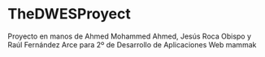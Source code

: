 # TheDWESProyect
Proyecto en manos de Ahmed Mohammed Ahmed, Jesús Roca Obispo y Raúl Fernández Arce para 2º de Desarrollo de Aplicaciones Web
mammak
